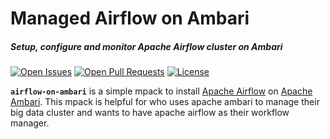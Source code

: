 # Managed Airflow on Ambari
##### Setup, configure and monitor Apache Airflow cluster on Ambari

[![Open Issues](https://img.shields.io/github/issues-raw/moein7tl/airflow-on-ambari?style=for-the-badge)](https://github.com/moein7tl/airflow-on-ambari/issues)
[![Open Pull Requests](https://img.shields.io/github/issues-pr-raw/moein7tl/airflow-on-ambari?style=for-the-badge)](https://github.com/moein7tl/airflow-on-ambari/issues)
[![License](https://img.shields.io/github/license/moein7tl/airflow-on-ambari?style=for-the-badge)]()

**`airflow-on-ambari`** is a simple mpack to install [Apache Airflow](https://airflow.apache.org/) on [Apache Ambari](https://ambari.apache.org/). 
This mpack is helpful for who uses apache ambari to manage their big data cluster and wants to have apache airflow as their workflow manager.
